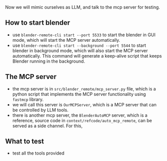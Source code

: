 Now we will mimic ourselves as LLM, and talk to the mcp server for testing.

## How to start blender
- use `blender-remote-cli start --port 5533` to start the blender in GUI mode, which will start the MCP server automatically.
- use `blender-remote-cli start --background --port 5544` to start blender in background mode, which will also start the MCP server automatically. This command will generate a keep-alive script that keeps Blender running in the background.

## The MCP server
- the mcp server is in `src/blender_remote/mcp_server.py` file, which is a python script that implements the MCP server functionality using `fastmcp` library.
- we will call this server is `OurMCPServer`, which is a MCP server that can be controlled by LLM tools.
- there is another mcp server, the `BlenderAutoMCP` server, which is a reference, source code in `context/refcode/auto_mcp_remote`, can be served as a side channel. For this,

## What to test
- test all the tools provided